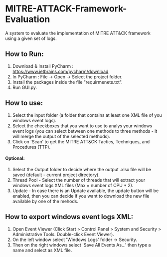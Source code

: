 # MITRE-ATTACK-Framework-Evaluation
A system to evaluate the implementation of MITRE ATT&amp;CK framework using a given set of logs.

## How to Run:
1. Download & Install PyCharm : https://www.jetbrains.com/pycharm/download
2. In PyCharm : File -> Open -> Select the project folder.
3. Install the packages inside the file "requirmenets.txt".
4. Run GUI.py.

## How to use:
1. Select the input folder (a folder that contains at least one XML file of you windows event logs).
2. Select the checkboxes that you want to use to analys your windows event logs (you can select between one methods to three methods - it will merge the output of the selected methods).
3. Click on 'Scan' to get the MITRE ATT&amp;CK Tactics, Techniques, and Procedures (TTP).

#### Optional:
1. Select the Output folder to decide where the output .xlsx file will be saved (default - current project directory).
2. Thread Pool - Select the number of threads that will extract your windows event logs XML files (Max = number of CPU * 2).
3. Update - In case there is an Update available, the update button will be enabled, then you can decide if you want to download the new file available by one of the mehods.


## How to export windows event logs XML:
1. Open Event Viewer (Click Start > Control Panel > System and Security > Administrative Tools. Double-click Event Viewer).
2. On the left window select 'Windows Logs' folder -> Security.
3. Then on the right windows select 'Save All Events As...' then type a name and select as XML file. 


